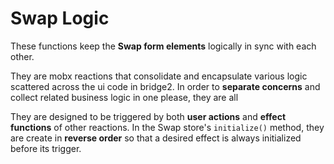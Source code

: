 # Swap Logic

These functions keep the **Swap form elements** logically
in sync with each other.

They are mobx reactions that consolidate and encapsulate 
various logic scattered across the ui code in bridge2. In order 
to **separate concerns** and collect related business logic
in one please, they are all

They are designed to be triggered by both **user actions** and
**effect functions** of other reactions.  In the Swap store's 
`initialize()` method, they are create in **reverse order** so that
a desired effect is always initialized before its trigger.

